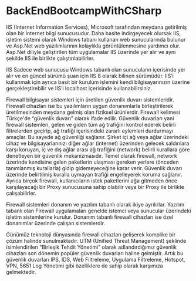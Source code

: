 # BackEndBootcampWithCSharp

IIS (Internet Information Services), Microsoft tarafından meydana getirilmiş olan bir İnternet bilgi sunucusudur. Daha basite indirgeyecek olursak IIS, işletim sistemi olarak Windows tabanı kullanan web sunucularında bulunur ve Asp.Net web yazılımlarının kolaylıkla görüntülenmesine yardımcı olur. Asp.Net diliyle geliştirilen tüm uygulamalar IIS üzerinde yer alır ve aynı şekilde IIS ile birlikte çalıştırılabilirler.

IIS Sadece web sunucusu Windows tabanlı olan sunucuların içerisinde yer alır ve en güncel sürümü şuan için IIS 8 olarak bilinen sürümüdür. IIS’i kullanmak için ayrıca basit bir kurulum işlemini kendi bilgisayarınızın üzerine gerçekleştirebilir ve IIS’i localhost içerisinde kullanabilirsiniz.


Firewall bilgisayar sistemleri için üretilen güvenlik duvarı sistemleridir. Firewall cihazları ise bu yazılımların uygun donanımlarla birleştirilerek üretilmesinden meydana gelmiş olan fiziksel ürünlerdir. Firewall kelimesi Türkçe'de “güvenlik duvarı” olarak ifade edilir.
Güvenlik duvarları yani firewall sistemleri, gelen ve giden tüm ağ trafiğini kontrol ederek belirli filtrelerden geçirip, ağ trafiği içerisindeki zararlı eylemleri durdurmayı amaçlar. Bu sayede ağ güvenliği sağlanır. Şirket içi ağ veya ağlar üzerindeki cihaz ve bilgisayarlarınızı diğer ağlar (internet) üzerinden gelecek saldırılara karşı koruyan, iç ve dış ağlar arası ağ trafiğini (network) belirli kurallara göre denetleyen bir güvenlik mekanizmasıdır.
Temel olarak firewall, network üzerinde kendisine gelen paketlerin ulaşması gereken yerlere (önceden tanımlanmış kurallarla) gidip gidemeyeceğine karar verir. Güvenlik duvarı üzerinde belirtilmiş kuralla uymayan trafiği engelleyerek koruma sağlanır. Ayrıca birçok firewall, kullanıcıların istek paketlerini ağa gitmeden önce karşılayacağı bir Proxy sunucusuna sahip olabilir veya bir Proxy ile birlikte çalışabilirler.

Firewall sistemleri donanım ve yazılım tabanlı olarak ikiye ayrılırlar. Yazılım tabanlı olan Firewall uygulamaları genelde istemci veya sunucular üzerindeki işletim sistemlerine kurulur. Donanım tabanlı firewall cihazları ise özel donanımlar üzerinde çalışan sistemlerdir.

Günümüz teknoloji dünyasında firewall cihazları gelişerek komplike bir çözüm halinde sunulmaktadır. UTM (Unified Threat Management) şeklinde isimlendirilen “Birleşik Tehdit Yönetimi” olarak adlandırdığımız güvenlik cihazları son dönemin popüler güvenlik duvarları haline gelmiştir. Artık bu güvenlik duvarları IPS, IDS, Web Filtreleme, Uygulama Filtreleme, Hotspot, VPN, 5651 Log Yönetimi gibi özelliklere de sahip olarak karşımıza gelmektedir.

